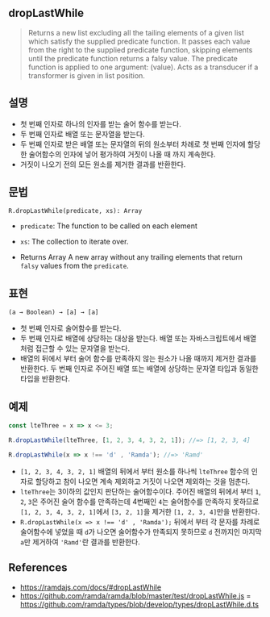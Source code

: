 ## dropLastWhile
> Returns a new list excluding all the tailing elements of a given list which satisfy the supplied predicate function.
> It passes each value from the right to the supplied predicate function, skipping elements until the predicate function returns a falsy value.
> The predicate function is applied to one argument: (value).
> Acts as a transducer if a transformer is given in list position.

## 설명
- 첫 번째 인자로 하나의 인자를 받는 술어 함수를 받는다.
- 두 번째 인자로 배열 또는 문자열을 받는다.
- 두 번째 인자로 받은 배열 또는 문자열의 뒤의 원소부터 차례로 첫 번째 인자에 할당한 술어함수의 인자에 넣어 평가하여 거짓이 나올 때 까지 계속한다.
- 거짓이 나오기 전의 모든 원소를 제거한 결과를 반환한다.

## 문법
```
R.dropLastWhile(predicate, xs): Array
```
- `predicate`: The function to be called on each element

- `xs`: The collection to iterate over.

- Returns Array A new array without any trailing elements that return `falsy` values from the `predicate`.


## 표현
```
(a → Boolean) → [a] → [a]
```
- 첫 번째 인자로 술어함수를 받는다.
- 두 번째 인자로 배열에 상당하는 대상을 받는다. 배열 또는 자바스크립트에서 배열처럼 접근할 수 있는 문자열을 받는다.
- 배열의 뒤에서 부터 술어 함수를 만족하지 않는 원소가 나올 때까지 제거한 결과를 반환한다. 두 번째 인자로 주어진 배열 또는 배열에 상당하는 문자열 타입과 동일한 타입을 반환한다.

## 예제
```js
const lteThree = x => x <= 3;

R.dropLastWhile(lteThree, [1, 2, 3, 4, 3, 2, 1]); //=> [1, 2, 3, 4]

R.dropLastWhile(x => x !== 'd' , 'Ramda'); //=> 'Ramd'
```
- `[1, 2, 3, 4, 3, 2, 1]` 배열의 뒤에서 부터 원소를 하나씩 `lteThree` 함수의 인자로 할당하고 참이 나오면 계속 제외하고 거짓이 나오면 제외하는 것을 멈춘다.
- `lteThree`는 3이하의 값인지 판단하는 술어함수이다. 주어진 배열의 뒤에서 부터 `1`, `2`, `3`은 주어진 술어 함수를 만족하는데 4번째인 `4`는 술어함수를 만족하지 못하므로 `[1, 2, 3, 4, 3, 2, 1]`에서 `[3, 2, 1]`을 제거한 `[1, 2, 3, 4]`만을 반환한다.
- `R.dropLastWhile(x => x !== 'd' , 'Ramda');` 뒤에서 부터 각 문자를 차례로 술어함수에 넣었을 때 `d`가 나오면 술어함수가 만족되지 못하므로 `d` 전까지인 마지막 `a`만 제거하여 `'Ramd'`란 결과를 반환한다.

## References
- https://ramdajs.com/docs/#dropLastWhile
- https://github.com/ramda/ramda/blob/master/test/dropLastWhile.js
= https://github.com/ramda/types/blob/develop/types/dropLastWhile.d.ts
